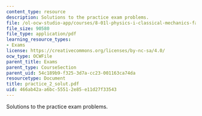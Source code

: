 ```yaml
---
content_type: resource
description: Solutions to the practice exam problems.
file: /ol-ocw-studio-app/courses/8-01l-physics-i-classical-mechanics-fall-2005/466ab42aa6bc55512e85e11d27f33543_practice_2_solut.pdf
file_size: 90580
file_type: application/pdf
learning_resource_types:
- Exams
license: https://creativecommons.org/licenses/by-nc-sa/4.0/
ocw_type: OCWFile
parent_title: Exams
parent_type: CourseSection
parent_uid: 54c189b9-f325-3d7a-cc23-001163ca74da
resourcetype: Document
title: practice_2_solut.pdf
uid: 466ab42a-a6bc-5551-2e85-e11d27f33543
---
```

Solutions to the practice exam problems.